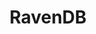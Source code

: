 ---
title: RavenDB
categories:
  - nosql-database
docs:
  - id: dotnet
    url: https://www.nuget.org/packages/Testcontainers.RavenDb
    maintainer: core
    example: |
      ```csharp
      var ravenDbContainer = new RavenDbBuilder()
        .WithImage("ravendb/ravendb:5.4-ubuntu-latest")
        .Build();
      await ravenDbContainer.StartAsync();
      ```
description: |
  RavenDB is an open-source NoSQL database software designed to help businesses streamline multi-document ACID transactions and facilitate extract, transform, and load (ETL) operations.
---